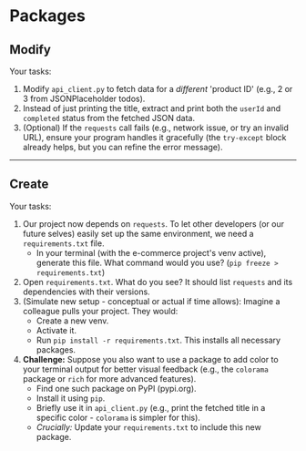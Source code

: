 # Packages

## Modify

Your tasks:

1.  Modify `api_client.py` to fetch data for a _different_ 'product ID' (e.g., 2 or 3 from JSONPlaceholder todos).
2.  Instead of just printing the title, extract and print both the `userId` and `completed` status from the fetched JSON data.
3.  (Optional) If the `requests` call fails (e.g., network issue, or try an invalid URL), ensure your program handles it gracefully (the `try-except` block already helps, but you can refine the error message).

---

## Create

Your tasks:

1.  Our project now depends on `requests`. To let other developers (or our future selves) easily set up the same environment, we need a `requirements.txt` file.
    - In your terminal (with the e-commerce project's venv active), generate this file. What command would you use? (`pip freeze > requirements.txt`)
2.  Open `requirements.txt`. What do you see? It should list `requests` and its dependencies with their versions.
3.  (Simulate new setup - conceptual or actual if time allows): Imagine a colleague pulls your project. They would:
    - Create a new venv.
    - Activate it.
    - Run `pip install -r requirements.txt`.
      This installs all necessary packages.
4.  **Challenge:** Suppose you also want to use a package to add color to your terminal output for better visual feedback (e.g., the `colorama` package or `rich` for more advanced features).
    - Find one such package on PyPI (pypi.org).
    - Install it using `pip`.
    - Briefly use it in `api_client.py` (e.g., print the fetched title in a specific color - `colorama` is simpler for this).
    - _Crucially:_ Update your `requirements.txt` to include this new package.
